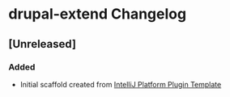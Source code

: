<!-- Keep a Changelog guide -> https://keepachangelog.com -->

# drupal-extend Changelog

## [Unreleased]
### Added
- Initial scaffold created from [IntelliJ Platform Plugin Template](https://github.com/JetBrains/intellij-platform-plugin-template)
